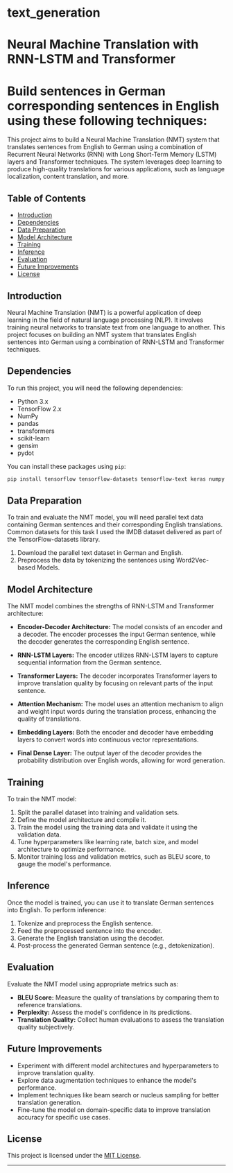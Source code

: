 # text_generation
# Neural Machine Translation with RNN-LSTM and Transformer
# Build sentences in German corresponding sentences in English using these following techniques:


This project aims to build a Neural Machine Translation (NMT) system that translates sentences from English to German using a combination of Recurrent Neural Networks (RNN) with Long Short-Term Memory (LSTM) layers and Transformer techniques. The system leverages deep learning to produce high-quality translations for various applications, such as language localization, content translation, and more.

## Table of Contents

- [Introduction](#introduction)
- [Dependencies](#dependencies)
- [Data Preparation](#data-preparation)
- [Model Architecture](#model-architecture)
- [Training](#training)
- [Inference](#inference)
- [Evaluation](#evaluation)
- [Future Improvements](#future-improvements)
- [License](#license)

## Introduction

Neural Machine Translation (NMT) is a powerful application of deep learning in the field of natural language processing (NLP). It involves training neural networks to translate text from one language to another. This project focuses on building an NMT system that translates English sentences into German using a combination of RNN-LSTM and Transformer techniques.

## Dependencies

To run this project, you will need the following dependencies:

- Python 3.x
- TensorFlow 2.x
- NumPy
- pandas
- transformers
- scikit-learn
- gensim
- pydot

You can install these packages using `pip`:

```bash
pip install tensorflow tensorflow-datasets tensorflow-text keras numpy pandas matplotlib scikit-learn pydot gensim transformers
```

## Data Preparation

To train and evaluate the NMT model, you will need parallel text data containing German sentences and their corresponding English translations. Common datasets for this task I used the IMDB dataset delivered as part of the TensorFlow-datasets library.

1. Download the parallel text dataset in German and English.
2. Preprocess the data by tokenizing the sentences using Word2Vec-based Models.

## Model Architecture

The NMT model combines the strengths of RNN-LSTM and Transformer architecture:

- **Encoder-Decoder Architecture:** The model consists of an encoder and a decoder. The encoder processes the input German sentence, while the decoder generates the corresponding English sentence.

- **RNN-LSTM Layers:** The encoder utilizes RNN-LSTM layers to capture sequential information from the German sentence.

- **Transformer Layers:** The decoder incorporates Transformer layers to improve translation quality by focusing on relevant parts of the input sentence.

- **Attention Mechanism:** The model uses an attention mechanism to align and weight input words during the translation process, enhancing the quality of translations.

- **Embedding Layers:** Both the encoder and decoder have embedding layers to convert words into continuous vector representations.

- **Final Dense Layer:** The output layer of the decoder provides the probability distribution over English words, allowing for word generation.

## Training

To train the NMT model:

1. Split the parallel dataset into training and validation sets.
2. Define the model architecture and compile it.
3. Train the model using the training data and validate it using the validation data.
4. Tune hyperparameters like learning rate, batch size, and model architecture to optimize performance.
5. Monitor training loss and validation metrics, such as BLEU score, to gauge the model's performance.

## Inference

Once the model is trained, you can use it to translate German sentences into English. To perform inference:

1. Tokenize and preprocess the English sentence.
2. Feed the preprocessed sentence into the encoder.
3. Generate the English translation using the decoder.
4. Post-process the generated German sentence (e.g., detokenization).

## Evaluation

Evaluate the NMT model using appropriate metrics such as:

- **BLEU Score:** Measure the quality of translations by comparing them to reference translations.
- **Perplexity:** Assess the model's confidence in its predictions.
- **Translation Quality:** Collect human evaluations to assess the translation quality subjectively.

## Future Improvements

- Experiment with different model architectures and hyperparameters to improve translation quality.
- Explore data augmentation techniques to enhance the model's performance.
- Implement techniques like beam search or nucleus sampling for better translation generation.
- Fine-tune the model on domain-specific data to improve translation accuracy for specific use cases.


## License

This project is licensed under the [MIT License](LICENSE).

---
